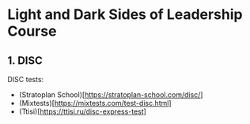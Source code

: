 # Light and Dark Sides of Leadership Course

## 1. DISC

DISC tests:
- (Stratoplan School)[https://stratoplan-school.com/disc/]
- (Mixtests)[https://mixtests.com/test-disc.html]
- (Ttisi)[https://ttisi.ru/disc-express-test]
